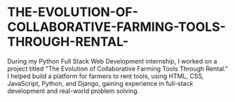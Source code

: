 # THE-EVOLUTION-OF-COLLABORATIVE-FARMING-TOOLS-THROUGH-RENTAL-
During my Python Full Stack Web Development internship, I worked on a project titled "The Evolution of Collaborative Farming Tools Through Rental." I helped build a platform for farmers to rent tools, using HTML, CSS, JavaScript, Python, and Django, gaining experience in full-stack development and real-world problem solving.

